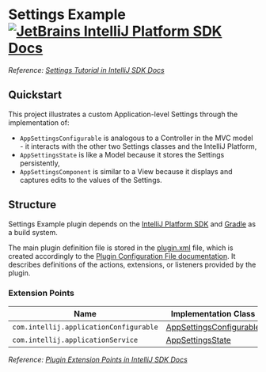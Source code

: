 # Settings Example [![JetBrains IntelliJ Platform SDK Docs](https://jb.gg/badges/docs.svg)][docs]
*Reference: [Settings Tutorial in IntelliJ SDK Docs][docs:settings_tutorial]*

## Quickstart

This project illustrates a custom Application-level Settings through the implementation of:
- `AppSettingsConfigurable` is analogous to a Controller in the MVC model - it interacts with the other two Settings classes and the IntelliJ Platform,
- `AppSettingsState` is like a Model because it stores the Settings persistently,
- `AppSettingsComponent` is similar to a View because it displays and captures edits to the values of the Settings.

## Structure

Settings Example
plugin depends on the [IntelliJ Platform SDK][docs] and [Gradle][docs:gradle] as a build system.

The main plugin definition file is stored in the [plugin.xml][file:plugin.xml] file, which is created accordingly
to the [Plugin Configuration File documentation][docs:plugin.xml]. It describes definitions of the actions, extensions,
or listeners provided by the plugin.

### Extension Points

| Name                                   | Implementation Class                                    | Interface                                                |
| -------------------------------------- | ------------------------------------------------------- | -------------------------------------------------------- |
| `com.intellij.applicationConfigurable` | [AppSettingsConfigurable][file:AppSettingsConfigurable] | [Configurable][sdk:Configurable]                         |
| `com.intellij.applicationService`      | [AppSettingsState][file:AppSettingsState]               | [PersistentStateComponent][sdk:PersistentStateComponent] |

*Reference: [Plugin Extension Points in IntelliJ SDK Docs][docs:ep]*


[docs]: https://www.jetbrains.org/intellij/sdk/docs
[docs:actions]: https://www.jetbrains.org/intellij/sdk/docs/basics/action_system.html
[docs:settings_tutorial]: https://jetbrains.org/intellij/sdk/docs/tutorials/settings_tutorial.html
[docs:ep]: https://www.jetbrains.org/intellij/sdk/docs/basics/plugin_structure/plugin_extensions.html
[docs:gradle]: https://www.jetbrains.org/intellij/sdk/docs/tutorials/build_system.html
[docs:plugin.xml]: https://www.jetbrains.org/intellij/sdk/docs/basics/plugin_structure/plugin_configuration_file.html
[docs:listeners]: https://jetbrains.org/intellij/sdk/docs/basics/plugin_structure/plugin_listeners.html

[file:plugin.xml]: ./src/main/resources/META-INF/plugin.xml
[file:AppSettingsConfigurable]: ./src/main/java/org/intellij/sdk/settings/AppSettingsConfigurable.java
[file:AppSettingsState]: ./src/main/java/org/intellij/sdk/settings/AppSettingsState.java

[sdk:Configurable]: upsource:///platform/platform-api/src/com/intellij/openapi/options/Configurable.java
[sdk:PersistentStateComponent]: upsource:///platform/projectModel-api/src/com/intellij/openapi/components/PersistentStateComponent.java
